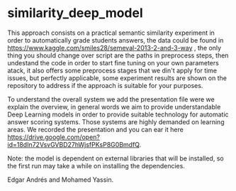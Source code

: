 # similarity_deep_model

This approach consists on a practical semantic similarity experiment in order to automatically grade students answers, the data could be found in https://www.kaggle.com/smiles28/semeval-2013-2-and-3-way , the only thing you should change over script are the paths in preprocess steps, then undestand the code in order to start fine tuning on your own parameters atack, it also offers some preprocess stages that we din't apply for time issues, but perfectly applicable, some experiment results are shown on the repository to address if the approach is suitable for your purposes.

To understand the overall system we add the presentation file were we explain the overview, in general words we aim to provide understandable Deep Learning models in order to provide suitable technology for automatic answer scoring systems. Those systems are highly demanded on learning areas. We recorded the presentation and you can ear it here https://drive.google.com/open?id=18dIn72VsvGVBD27hWjsfPKsP8G0BmdfQ.

Note: the model is dependent on external libraries that will be installed, so the first run may take a while on installing the dependencies.

Edgar Andrés and Mohamed Yassin.
